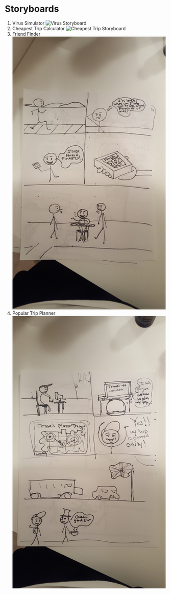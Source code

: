 # Storyboards
1. Virus Simulator
![Virus Storyboard](https://raw.githubusercontent.com/johnpallag/MashedPotatoRacoons/master/storyboards/storyboard1.jpg)
2. Cheapest Trip Calculator
![Cheapest Trip Storyboard](https://raw.githubusercontent.com/johnpallag/MashedPotatoRacoons/master/storyboards/storyboard2.jpg)
3. Friend Finder
![Friend Finder](https://raw.githubusercontent.com/johnpallag/MashedPotatoRacoons/master/storyboards/alexstoryboard1.jpg)
4. Popular Trip Planner
![Popular Trip Planner](https://raw.githubusercontent.com/johnpallag/MashedPotatoRacoons/master/storyboards/alexstoryboard2.jpg)

